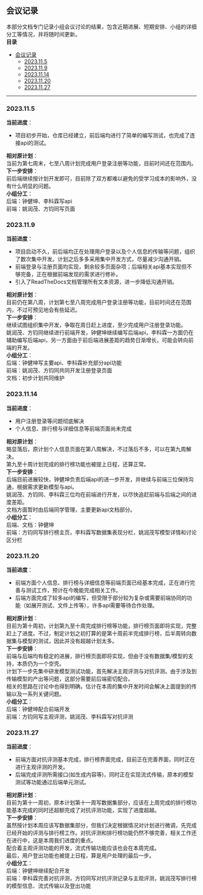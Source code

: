 ## 会议记录  
本部分文档专门记录小组会议讨论的结果，包含近期进展、短期安排、小组的详细分工等情况，并将随时间更新。  
**目录**  
- [会议记录](#会议记录)
  - [2023.11.5](#2023115)
  - [2023.11.9](#2023119)
  - [2023.11.14](#20231114)
  - [2023.11.20](#20231120)
  - [2023.11.27](#20231127)

***
### 2023.11.5  
**当前进度**：  
* 项目初步开始，仓库已经建立，前后端均进行了简单的编写测试，也完成了连接api的测试。  

**相对原计划**：  
当前为第七周末，七至八周计划完成用户登录注册等功能，目前时间还在范围内。  
**下一步安排**：  
前后端继续按计划开发即可，目前除了双方都难以避免的受学习成本的影响外，没有什么明显的问题。  
**小组分工**：  
后端：钟健坤、李科霖写api  
前端：姚润茂、方钧同写页面  
### 2023.11.9  
**当前进度**：  
* 项目启动不久，前后端均正在处理用户登录以及个人信息的传输等问题，组织了数次集中开发。计划之后多多采用集中开发方式，尽量减少沟通开销。  
* 前端登录与注册页面均实现，剩余较多页面杂项；后端相关api基本实现但不够完备，正在根据前端发现的需求进行修补。  
* 引入了ReadTheDocs文档管理所有文本资源，进一步降低沟通开销。  

**相对原计划**：  
目前仍在第八周，计划第七至八周完成用户登录注册等功能，目前时间还在范围内，不过可预见地会有些延迟。  
**下一步安排**：  
继续试图组织集中开发，争取在周日赶上进度，至少完成用户注册登录功能。  
姚润茂、方钧同继续进行前端开发，钟健坤继续编写后端api，李科霖一方面仍在辅助编写后端api，另一方面由于前后端进展差距的趋势日渐增长，可能会转向前端的开发。  
**小组分工**：  
后端：钟健坤写主要api、李科霖补充部分api功能  
前端：姚润茂、方钧同共同开发注册登录页面  
文档：初步计划共同维护  
### 2023.11.14  
**当前进度**：  
* 用户注册登录等问题彻底解决  
* 个人信息、排行榜与详细信息等前端页面尚未完成  

**相对原计划**：  
略显落后，原计划个人信息页面在第八周解决，不过落后不多，可以在第九周解决。  
第九至十周计划完成的排行榜功能也被提上日程，还算正常。  
**下一步安排**：  
后端目前进展较快，钟健坤负责后端api的进一步开发，并继续与前端三位保持沟通，根据需求更新模型与api。  
姚润茂、方钧同、李科霖三位均在前端进行开发，以尽快追赶前端与后端之间的进度差距。  
文档方面暂时由后端同学管理，主要更新api文档部分。  
**小组分工**：  
后端、文档：钟健坤  
前端：方钧同写排行榜主页，李科霖写数据集表现分栏，姚润茂写模型详情和讨论区分栏  
### 2023.11.20  
**当前进度**：  
* 前端方面个人信息、排行榜与详细信息等前端页面已经基本完成，正在进行完善与测试工作，预计在今晚能完成相关工作。  
* 后端方面完成了较多api的编写，但受限于部分较为复杂或需要前端协同的功能（如展开测试、文件上传等），许多api需要等待合作处理。  

**相对原计划**：  
目前为第十周初，计划第九至十周完成排行榜等功能，排行榜页面即将实现，完整赶上了进度。不过，制定计划之初打算的是第十周前半完成排行榜，后半周转向数据集与模型的测试，因此并没有超越计划太多。  
**下一步安排**：  
前端与后端均有稳定的进展，排行榜页面即将实现，但由于没有数据集/模型的支持，本质仍为一个空壳。  
计划下一步先集中研发模型测试功能，首先解决主观评测与对抗评测。由于涉及到传输模型的产出等问题，这部分需要前后端密切配合。  
相关的思路在讨论中也得到明确，估计在本周的集中开发时间会解决上面提到的传输以及一系列关键问题。  
**小组分工**：  
后端：钟健坤配合前端开发  
前端：方钧同写主观评测，姚润茂、李科霖写对抗评测  
### 2023.11.27  
**当前进度**：  
* 前端方面对抗评测基本完成，排行榜界面完成，目前正在完善界面，同时正在进行主观评测的开发。    
* 后端完成评测所需接口(如生成内容等)，同时正在实现流式传输，原本的模型测试等功能通过后端单元测试。  

**相对原计划**：  
目前为第十一周初，原本计划第十一周写数据集部分，应该在上周完成的排行榜功能基本完成的同时还超额完成了对抗评测功能，实现了进度超越。  
**下一步安排**：  
虽然按计划本周应该写数据集部分，但我们决定根据情况对计划进行微调，先完成已经开始的评测与排行榜工作。对抗评测和排行榜功能仍然不够完善，相关工作还在进行中，这是本周我们进度的重点。   
配合着主观评测功能的开发，流式传输功能应该也会在本周完成。  
最后，用户登出功能也被提上日程，算是用户处理的最后一步。  
**小组分工**：  
后端：钟健坤继续配合开发  
前端：李科霖完善对抗评测，方钧同写对抗评测记录与主观评测，姚润茂写排行榜的模型信息、流式传输以及登出功能  